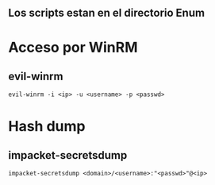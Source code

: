 ## Los scripts estan en el directorio Enum

# Acceso por WinRM
## evil-winrm
```
evil-winrm -i <ip> -u <username> -p <passwd>
```

# Hash dump

## impacket-secretsdump
```
impacket-secretsdump <domain>/<username>:"<passwd>"@<ip>
```


